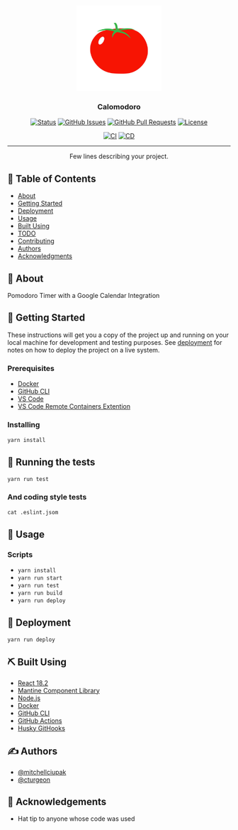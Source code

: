 <p align="center">
  <a href="" rel="noopener">
 <img width=192px height=192px src="public/logo192.jpeg" alt="calomodoro_logo_192px"></a>
</p>

<h3 align="center">Calomodoro</h3>

<div align="center">

  [![Status](https://img.shields.io/badge/status-active-success.svg)]()
  [![GitHub Issues](https://img.shields.io/github/issues/congenial-pancake/calomodoro.svg)](https://github.com/congenial-pancake/calomodoro/issues)
  [![GitHub Pull Requests](https://img.shields.io/github/issues-pr/congenial-pancake/calomodoro.svg)](https://github.com/congenial-pancake/calomodoro/pulls)
  [![License](https://img.shields.io/badge/license-MIT-blue.svg)](/LICENSE)

</div>

<div align="center">

  [![CI](https://github.com/congenial-pancake/calomodoro/actions/workflows/ci.yaml/badge.svg)](https://github.com/congenial-pancake/calomodoro/actions/workflows/ci.yaml)
  [![CD](https://github.com/congenial-pancake/calomodoro/actions/workflows/pages/pages-build-deployment/badge.svg)](https://github.com/congenial-pancake/calomodoro/actions/workflows/pages/pages-build-deployment)

</div>

---

<p align="center"> Few lines describing your project.
    <br>
</p>

## 📝 Table of Contents
- [About](#about)
- [Getting Started](#getting_started)
- [Deployment](#deployment)
- [Usage](#usage)
- [Built Using](#built_using)
- [TODO](../TODO.md)
- [Contributing](../CONTRIBUTING.md)
- [Authors](#authors)
- [Acknowledgments](#acknowledgement)

## 🧐 About <a name = "about"></a>
Pomodoro Timer with a Google Calendar Integration

## 🏁 Getting Started <a name = "getting_started"></a>
These instructions will get you a copy of the project up and running on your local machine for development and testing purposes. See [deployment](#deployment) for notes on how to deploy the project on a live system.

### Prerequisites
- [Docker](https://docs.docker.com/reference/)
- [GitHub CLI](https://cli.github.com)
- [VS Code](https://code.visualstudio.com)
- [VS Code Remote Containers Extention](ms-vscode-remote.remote-containers)

### Installing
```
yarn install
```

## 🔧 Running the tests <a name = "tests"></a>
```
yarn run test
```

### And coding style tests
```
cat .eslint.jsom
```

## 🎈 Usage <a name="usage"></a>
### Scripts
- `yarn install`
- `yarn run start`
- `yarn run test`
- `yarn run build`
- `yarn run deploy`

## 🚀 Deployment <a name = "deployment"></a>
```
yarn run deploy
```

## ⛏️ Built Using <a name = "built_using"></a>
- [React 18.2](https://reactjs.org/docs/getting-started.html)
- [Mantine Component Library](https://mantine.dev/pages/getting-started/)
- [Node.js](https://nodejs.org/en/docs/)
- [Docker](https://docs.docker.com/reference/)
- [GitHub CLI](https://cli.github.com)
- [GitHub Actions](https://docs.github.com/en/actions)
- [Husky GitHooks](https://typicode.github.io/husky/#/)

## ✍️ Authors <a name = "authors"></a>
- [@mitchellciupak](https://github.com/mitchellciupak)
- [@cturgeon](https://github.com/cturgeon)

## 🎉 Acknowledgements <a name = "acknowledgement"></a>
- Hat tip to anyone whose code was used